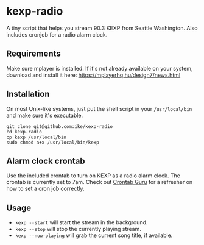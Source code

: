 # kexp-radio

A tiny script that helps you stream 90.3 KEXP from Seattle Washington. Also includes cronjob for a radio alarm clock.

## Requirements

Make sure mplayer is installed. If it's not already available on your system, download and install it here: https://mplayerhq.hu/design7/news.html

## Installation

On most Unix-like systems, just put the shell script in your `/usr/local/bin` and make sure it's executable.

```
git clone git@github.com:ike/kexp-radio
cd kexp-radio
cp kexp /usr/local/bin
sudo chmod a+x /usr/local/bin/kexp
```

## Alarm clock crontab

Use the included crontab to turn on KEXP as a radio alarm clock. The crontab is currently set to 7am. Check out [Crontab Guru](https://crontab.guru) for a refresher on how to set a cron job correctly.

## Usage

 - `kexp --start` will start the stream in the background.
 - `kexp --stop` will stop the currently playing stream.
 - `kexp --now-playing` will grab the current song title, if available.
